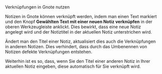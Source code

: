Verknüpfungen in Gnote nutzen

Notizen in Gnote können verknüpft werden, indem man einen Text markiert und den Knopf **Gewählten Text mit einer neuen Notiz verknüpfen** in der oberen Werkzeugleiste anklickt. Dies bewirkt, dass eine neue Notiz angelegt wird und der Notiztitel in der aktuellen Notiz unterstrichen wird.

Ändert man den Titel einer Notiz, aktualisiert dies auch die Verknüpfungen in anderen Notizen. Dies verhindert, dass durch das Umbenennen von Notizen defekte Verknüpfungen entstehen.

Weiterhin ist es so, dass, wenn Sie den Titel einer anderen Notiz in Ihrer aktuellen Notiz eingeben, diese automatisch für Sie verknüpft wird.